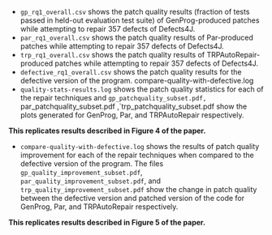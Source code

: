 * `gp_rq1_overall.csv` shows the patch quality results (fraction of tests passed in held-out evaluation test suite) of GenProg-produced patches while attempting to repair 357 defects of Defects4J. 
* `par_rq1_overall.csv` shows the patch quality results of Par-produced patches while attempting to repair 357 defects of Defects4J. 
* `trp_rq1_overall.csv` shows the patch quality results of TRPAutoRepair-produced patches while attempting to repair 357 defects of Defects4J. 
* `defective_rq1_overall.csv` shows the patch quality results for the defective version of the program. 
 	compare-quality-with-defective.log 	
* `quality-stats-results.log` shows the patch quality statistics for each of the repair techniques and 
`gp_patchquality_subset.pdf, `par_patchquality_subset.pdf ,`trp_patchquality_subset.pdf show the plots 
generated for GenProg, Par, and TRPAutoRepair respectively. 

**This replicates results described in Figure 4 of the paper.**

* `compare-quality-with-defective.log` shows the results of patch quality improvement for each of the repair techniques 
when compared to the defective version of the program. The files `gp_quality_improvement_subset.pdf`, 
`par_quality_improvement_subset.pdf`, and `trp_quality_improvement_subset.pdf` show the change in patch quality 
between the defective version and patched version of the code for GenProg, Par, and TRPAutoRepair respectively.  	

**This replicates results described in Figure 5 of the paper.**
